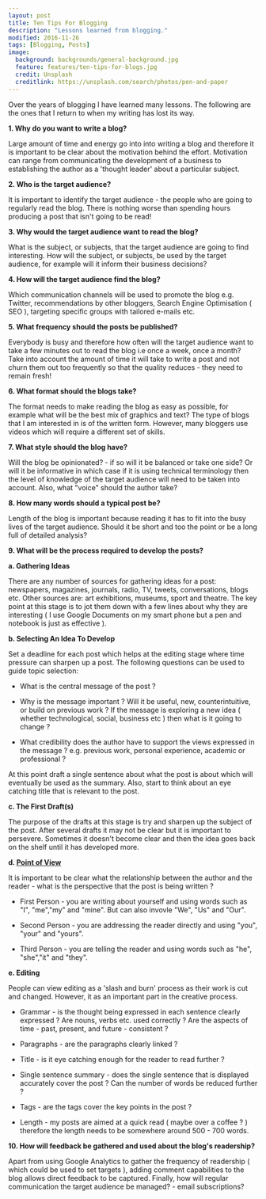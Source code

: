 ```yaml
---
layout: post
title: Ten Tips For Blogging
description: "Lessons learned from blogging."
modified: 2016-11-26
tags: [Blogging, Posts]
image:
  background: backgrounds/general-background.jpg
  feature: features/ten-tips-for-blogs.jpg
  credit: Unsplash
  creditlink: https://unsplash.com/search/photos/pen-and-paper
---
```


<p>
Over the years of blogging I have learned many lessons. The following are the ones that I return to when my writing has lost its way.
</p>

<b>1. Why do you want to write a blog?</b>

Large amount of time and energy go into into writing a blog and therefore it is important to be clear about the motivation behind the effort. Motivation can range from communicating the development of a business to establishing the author as a 'thought leader' about a particular subject.

<b>2. Who is the target audience?</b>

It is important to identify the target audience - the people who are going to regularly read the blog. There is nothing worse than spending hours producing a post that isn't going to be read!

<b>3. Why would the target audience want to read the blog?</b>

What is the subject, or subjects, that the target audience are going to find interesting. How will the subject, or subjects, be used by the target audience, for example will it inform their business decisions?

<b>4. How will the target audience find the blog?</b>

Which communication channels will be used to promote the blog e.g. Twitter, recommendations by other bloggers, Search Engine Optimisation ( SEO ), targeting specific groups with tailored e-mails etc.

<b>5. What frequency should the posts be published?</b>

Everybody is busy and therefore how often will the target audience want to take a few minutes out to read the blog i.e once a week, once a month? Take into account the amount of time it will take to write a post and not churn them out too frequently so that the quality reduces - they need to remain fresh!

<b>6. What format should the blogs take? </b>

The format needs to make reading the blog as easy as possible, for example what will be the best mix of graphics and text? The type of blogs that I am interested in is of the written form. However, many bloggers use videos which will require a different set of skills.

<b>7. What style should the blog have?</b>

Will the blog be opinionated? - if so will it be balanced or take one side? Or will it be informative in which case if it is using technical terminology then the level of knowledge of the target audience will need to be taken into account. Also, what "voice" should the author take?

<b>8. How many words should a typical post be?</b>

Length of the blog is important because reading it has to fit into the busy lives of the target audience. Should it be short and too the point or be a long full of detailed analysis?

<b>9. What will be the process required to develop the posts?</b>

<b>a. Gathering Ideas</b>

There are any number of sources for gathering ideas for a post: newspapers, magazines, journals, radio, TV, tweets, conversations, blogs etc. Other sources are:  art exhibitions, museums, sport and theatre. The key point at this stage is to jot them down with a few lines about why they are interesting ( I use Google Documents on my smart phone but a pen and notebook is just as effective ).

<b>b. Selecting An Idea To Develop</b>

Set a deadline for each post which helps at the editing stage where time pressure can sharpen up a post. The following questions can be used to guide topic selection:

- What is the central message of the post ?

- Why is the message important ? Will it be useful, new, counterintuitive, or build on previous work ? If the message is exploring a new idea ( whether technological, social, business etc ) then what is it going to change ?

- What credibility does the author have to support the views expressed in the message ? e.g. previous work, personal experience, academic or professional ?

At this point draft a single sentence about what the post is about which will eventually be used as the summary. Also, start to think about an eye catching title that is relevant to the post.

<b>c. The First Draft(s)</b>

The purpose of the drafts at this stage is try and sharpen up the subject of the post. After several drafts it may not be clear but it is important to persevere. Sometimes it doesn't become clear and then the idea goes back on the shelf until it has developed more.

<b>d. [Point of View](http://www.bbc.co.uk/bitesize/ks3/english/reading/character/revision/5/)</b>

It is important to be clear what the relationship between the author and the reader - what is the perspective that the post is being written ?

- First Person - you are writing about yourself and using words such as "I", "me","my" and "mine". But can also invovle "We", "Us" and "Our".

- Second Person - you are addressing the reader directly and using "you", "your" and "yours".



- Third Person - you are telling the reader and using words such as "he", "she","it" and "they".

<b>e. Editing</b>

People can view editing as a 'slash and burn' process as their work is cut and changed. However, it as an important part in the creative process.

- Grammar - is the thought being expressed in each sentence clearly expressed ? Are nouns, verbs etc. used correctly ? Are the aspects of time - past, present, and future - consistent ?

- Paragraphs - are the paragraphs clearly linked ?

- Title - is it eye catching enough for the reader to read further ?

- Single sentence summary - does the single sentence that is displayed accurately cover the post ? Can the number of words be reduced further ?

- Tags - are the tags cover the key points in the post ?

- Length - my posts are aimed at a quick read ( maybe over a coffee ? ) therefore the length needs to be somewhere around 500 - 700 words.

<b>10. How will feedback be gathered and used about the blog's readership?</b>

Apart from using Google Analytics to gather the frequency of readership ( which could be used to set targets ), adding comment capabilities to the blog allows direct feedback to be captured. Finally, how will regular communication the target audience be managed? - email subscriptions?
